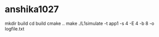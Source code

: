 # anshika1027

mkdir build
cd build
cmake ..
make
./L1simulate -t app1 -s 4 -E 4 -b 8 -o logfile.txt